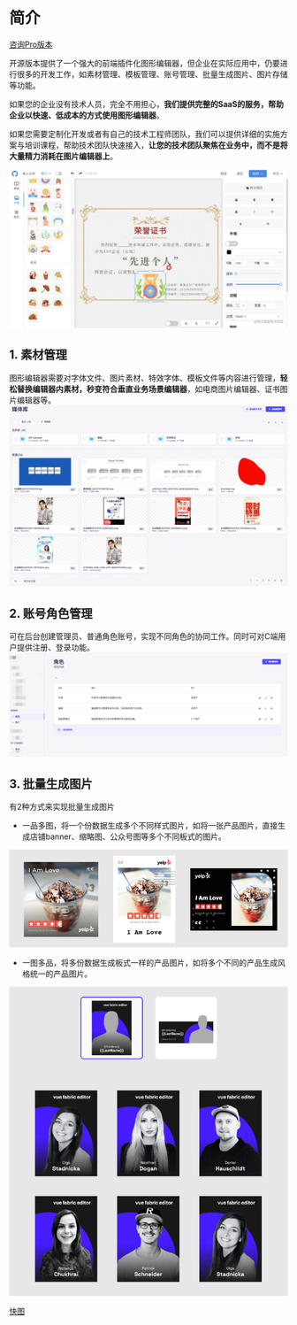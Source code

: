 <!--
 * @Author: 秦少卫
 * @Date: 2023-12-25 22:39:37
 * @LastEditors: 秦少卫
 * @LastEditTime: 2024-02-06 14:45:03
 * @Description: file content
-->

# 简介

[咨询Pro版本](https://wj.qq.com/s2/13937276/c127/) 

开源版本提供了一个强大的前端插件化图形编辑器，但企业在实际应用中，仍要进行很多的开发工作，如素材管理、模板管理、账号管理、批量生成图片、图片存储等功能。

如果您的企业没有技术人员，完全不用担心，**我们提供完整的SaaS的服务，帮助企业以快速、低成本的方式使用图形编辑器**。

如果您需要定制化开发或者有自己的技术工程师团队，我们可以提供详细的实施方案与培训课程，帮助技术团队快速接入，**让您的技术团队聚焦在业务中，而不是将大量精力消耗在图片编辑器上**。

<img src="/public/c5f1268b28694307b3cacc7c57bd3228~tplv-k3u1fbpfcp-zoom-in-crop-mark_1512_0_0_0.webp" alt="">


## 1. 素材管理

图形编辑器需要对字体文件、图片素材、特效字体、模板文件等内容进行管理，**轻松替换编辑器内素材，秒变符合垂直业务场景编辑器**，如电商图片编辑器、证书图片编辑器等。
<img src="/public/screenshot-20231227-125713.png" alt="" >

## 2. 账号角色管理
可在后台创建管理员、普通角色账号，实现不同角色的协同工作。同时可对C端用户提供注册、登录功能。
<img src="/public/screenshot-20231227-125939.png" alt="" >

## 3. 批量生成图片
有2种方式来实现批量生成图片
- 一品多图，将一个份数据生成多个不同样式图片，如将一张产品图片，直接生成店铺banner、缩略图、公众号图等多个不同板式的图片。

<img src="/public/screenshot-20231227-125413.png" alt="" >

- 一图多品，将多份数据生成板式一样的产品图片，如将多个不同的产品生成风格统一的产品图片。

<img src="/public/screenshot-20231227-124939.png" alt="" >


[快图](https://wj.qq.com/s2/13937276/c127/)



